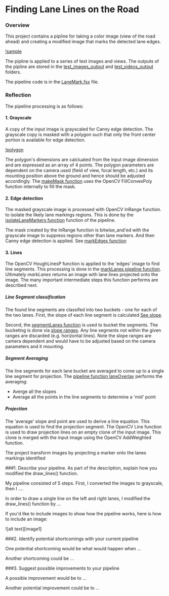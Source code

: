 **Finding Lane Lines on the Road** 
==================================

### Overview
This project contains a pipline for taking a color image (view of the road ahead)
and creating a modified image that marks the detected lane edges.

[!sample](/test_images_output/solidYellowCurve.jpg)

The pipline is applied to a series of test images and views. The outputs of the pipline are stored in the [test_images_output](/test_images_output/)
and [test_videos_output](/test_videos_output/) folders.

The pipeline code is in the [LaneMark.fsx](/LaneMarking/LaneMarking/LaneMark.fsx) file.

### Reflection
 
The pipeline processing is as follows:

#### 1. Grayscale

A copy of the input image is grayscaled for Canny edge detection.
The grayscale copy is masked with a polygon such that only the front center portion is available for edge detection.

[!polygon](/img/polygon.png)

The polygon's dimensions are calcluated from the input image dimension and are expressed
as an array of 4 points. The polygon parameters are dependent on the camera used (field of view, focal length, etc.) and 
its mounting position above the ground and hence should be adjusted accordingly.
The [makeMask function](/LaneMarking/LaneMarking/LaneMark.fsx#L34) uses the OpenCV FillConvexPoly function 
internally to fill the mask.

#### 2. Edge detection
The masked grayscale image is processed with OpenCV InRange function.
to isolate the likely lane markings regions. This is done by the 
[isolateLaneMarkers function](/LaneMarking/LaneMarking/LaneMark.fsx#L53)
function of the pipeline.

The mask created by the InRange function is bitwise_and'ed with the grayscale image
to suppress regions other than lane markers. And then Canny edge detection is applied.
See [markEdges function](/LaneMarking/LaneMarking/LaneMark.fsx#L61)

#### 3. Lines
The OpenCV HoughLinesP function is applied to the 'edges' image to find line segments.
This processing is done in the [markLanes pipeline function](/LaneMarking/LaneMarking/LaneMark.fsx#L131).
Ultimately *markLanes* returns an image with lane lines projected onto the image. The many
important intermediate steps this function performs are described next.

##### Line Segment classification
The found line segments are classifed into two buckets - one for each of the two lanes.
First, the slope of each line segment is calculated [See slope](/LaneMarking/LaneMarking/LaneMark.fsx#L26).

Second, the [segmentLanes function](/LaneMarking/LaneMarking/LaneMark.fsx#L83) is used
to bucket the segments. The bucketing is done via [slope ranges](/LaneMarking/LaneMarking/LaneMark.fsx#L72).
Any line segments not within the given ranges are discarded (e.g. horizontal lines).
Note the slope ranges are camera dependent and would have to be adjusted based on 
the camera parameters and it mounting.

##### Segment Averaging
The line segments for each lane bucket are averaged to come up to a single line segment for projection.
The [pipeline function laneOverlay](/LaneMarking/LaneMarking/LaneMark.fsx#L106) performs
the averaging:

- Averge all the slopes
- Average all the points in the line segments to determine a 'mid' point

##### Projection
The 'average' slope and point are used to derive a line equation. This equation is
used to find the projection segment. The OpenCV Line function is used to 
draw projection lines on an empty clone of the input image. This clone 
is merged with the input image using the OpenCV AddWeighted function.


















The project transform images by projecting a marker onto 
the lanes markings identified 

###1. Describe your pipeline. As part of the description, explain how you modified the draw_lines() function.

My pipeline consisted of 5 steps. First, I converted the images to grayscale, then I .... 

In order to draw a single line on the left and right lanes, I modified the draw_lines() function by ...

If you'd like to include images to show how the pipeline works, here is how to include an image: 

![alt text][image1]


###2. Identify potential shortcomings with your current pipeline


One potential shortcoming would be what would happen when ... 

Another shortcoming could be ...


###3. Suggest possible improvements to your pipeline

A possible improvement would be to ...

Another potential improvement could be to ...
